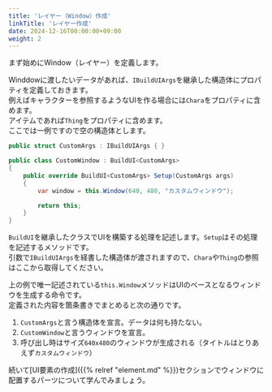 ```yaml
---
title: 'レイヤー（Window）作成'
linkTitle: 'レイヤー作成'
date: 2024-12-16T00:00:00+09:00
weight: 2
---
```



まず始めにWindow（レイヤー）を定義します。

Winddowに渡したいデータがあれば、`IBuildUIArgs`を継承した構造体にプロパティを定義しておきます。  
例えばキャラクターを参照するようなUIを作る場合には`Chara`をプロパティに含めます。  
アイテムであれば`Thing`をプロパティに含めます。  
ここでは一例ですので空の構造体とします。

```C#
public struct CustomArgs : IBuildUIArgs { }

public class CustomWindow : BuildUI<CustomArgs>
{
    public override BuildUI<CustomArgs> Setup(CustomArgs args)
    {
        var window = this.Window(640, 480, "カスタムウィンドウ");

        return this;
    }
}
```

`BuildUI`を継承したクラスでUIを構築する処理を記述します。`Setup`はその処理を記述するメソッドです。  
引数で`IBuildUIArgs`を経書した構造体が渡されますので、`Chara`や`Thing`の参照はここから取得してください。

上の例で唯一記述されている`this.Window`メソッドはUIのベースとなるウィンドウを生成する命令です。  
定義された内容を箇条書きでまとめると次の通りです。

1. `CustomArgs`と言う構造体を宣言。データは何も持たない。
2. `CustomWindow`と言うウィンドウを宣言。
3. 呼び出し時はサイズ`640x480`のウィンドウが生成される（タイトルはとりあえず`カスタムウィンドウ`）

続いて[UI要素の作成]({{% relref "element.md" %}})セクションでウィンドウに配置するパーツについて学んでみましょう。
